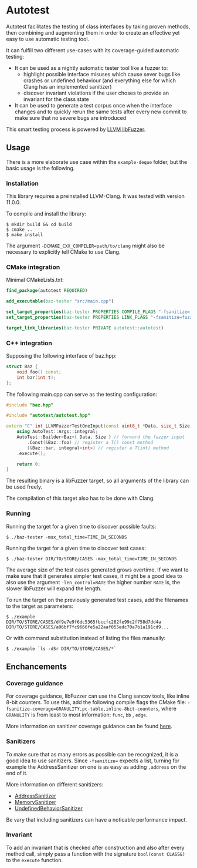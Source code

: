 # Autotest

Autotest facilitates the testing of class interfaces by taking proven methods, then combining and augmenting them in order to create an effective yet easy to use automatic testing tool.

It can fulfill two different use-cases with its coverage-guided automatic testing:
- It can be used as a nightly automatic tester tool like a fuzzer to:
  - highlight possible interface misuses which cause sever bugs like crashes or undefined behaviour (and everything else for which Clang has an implemented sanitizer)
  - discover invariant violations if the user choses to provide an invariant for the class state
- It can be used to generate a test corpus once when the interface changes and to quickly rerun the same tests after every new commit to make sure that no severe bugs are introduced

This smart testing process is powered by [LLVM libFuzzer](https://llvm.org/docs/LibFuzzer.html).

## Usage

There is a more elaborate use case within the `example-deque` folder, but the basic usage is the following.

### Installation

This library requires a preinstalled LLVM-Clang. It was tested with version 11.0.0.

To compile and install the library:
```
$ mkdir build && cd build
$ cmake .. 
$ make install
```
The argument `-DCMAKE_CXX_COMPILER=path/to/clang` might also be necessary to explicitly tell CMake to use Clang.

### CMake integration

Minimal CMakeLists.txt:
```cmake
find_package(autotest REQUIRED)

add_executable(baz-tester "src/main.cpp")

set_target_properties(baz-tester PROPERTIES COMPILE_FLAGS "-fsanitize=fuzzer")
set_target_properties(baz-tester PROPERTIES LINK_FLAGS "-fsanitize=fuzzer")

target_link_libraries(baz-tester PRIVATE autotest::autotest)
```

### C++ integration

Supposing the following interface of baz.hpp:
```cpp
struct Baz {
    void foo() const;
    int bar(int t);
};
```

The following main.cpp can serve as the testing configuration:
```cpp
#include "baz.hpp"

#include "autotest/autotest.hpp"

extern "C" int LLVMFuzzerTestOneInput(const uint8_t *Data, size_t Size) {
    using AutoTest::Args::integral;
    AutoTest::Builder<Baz>{ Data, Size } // forward the fuzzer input
        .Const(&Baz::foo) // register a T() const method
        (&Baz::bar, integral<int>) // register a T(int) method
    .execute(); 

    return 0;
}
```

The resulting binary is a libFuzzer target, so all arguments of the library can be used freely.

The compilation of this target also has to be done with Clang.

### Running

Running the target for a given time to discover possible faults:
```
$ ./baz-tester -max_total_time=TIME_IN_SECONDS 
```

Running the target for a given time to discover test cases:
```
$ ./baz-tester DIR/TO/STORE/CASES -max_total_time=TIME_IN_SECONDS 
```

The average size of the test cases generated grows overtime. If we want to make sure that it generates simpler test cases, it might be a good idea to also use the argument `-len_control=RATE` the higher number `RATE` is, the slower libFuzzer will expand the length.

To run the target on the previously generated test cases, add the filenames to the target as parameters:

```
$ ./example DIR/TO/STORE/CASES/df9e7e9f6dc5365fbccfc282fe99c2f758d7dd4a DIR/TO/STORE/CASES/a96bf7fc9666fe5a22aaf055edc70a7b1a191cd9...
```

Or with command substitution instead of listing the files manually:

```
$ ./example `ls -dSr DIR/TO/STORE/CASES/*`
```

## Enchancements

### Coverage guidance

For coverage guidance, libFuzzer can use the Clang sancov tools, like inline 8-bit counters. To use this, add the following compile flags the CMake file:
`-fsanitize-coverage=GRANULITY,pc-table,inline-8bit-counters`, where `GRANULITY` is from least to most information: `func`, `bb` , `edge`.

More information on sanitizer coverage guidance can be found [here](https://clang.llvm.org/docs/SanitizerCoverage.html).

### Sanitizers

To make sure that as many errors as possible can be recognized, it is a good idea to use sanitizers. Since `-fsanitize=` expects a list, turning for example the AddressSanitizer on one is as easy as adding `,address` on the end of it.

More information on different sanitizers:
- [AddressSanitizer](https://clang.llvm.org/docs/AddressSanitizer.html)
- [MemorySanitizer](https://clang.llvm.org/docs/MemorySanitizer.html)
- [UndefinedBehaviorSanitizer](https://clang.llvm.org/docs/UndefinedBehaviorSanitizer.html)

Be vary that including sanitizers can have a noticable performance impact.

### Invariant

To add an invariant that is checked after construction and also after every method call, simply pass a function with the signature `bool(const CLASS&)` to the `execute` function.